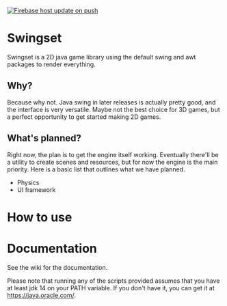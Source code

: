 [![Firebase host update on push](https://github.com/Animus-Surge/swingset-library/actions/workflows/firebase-hosting-merge.yml/badge.svg)](https://github.com/Animus-Surge/swingset-library/actions/workflows/firebase-hosting-merge.yml)

# Swingset

Swingset is a 2D java game library using the default swing and awt packages to render everything.

## Why?

Because why not. Java swing in later releases is actually pretty good, and the interface is very versatile.
Maybe not the best choice for 3D games, but a perfect opportunity to get started making 2D games.

## What's planned?

Right now, the plan is to get the engine itself working. Eventually there'll be a utility
to create scenes and resources, but for now the engine is the main priority. Here is a basic
list that outlines what we have planned.

- Physics
- UI framework

# How to use



# Documentation

See the wiki for the documentation.

Please note that running any of the scripts provided assumes that you have at least jdk 14
on your PATH variable. If you don't have it, you can get it at https://java.oracle.com/.
